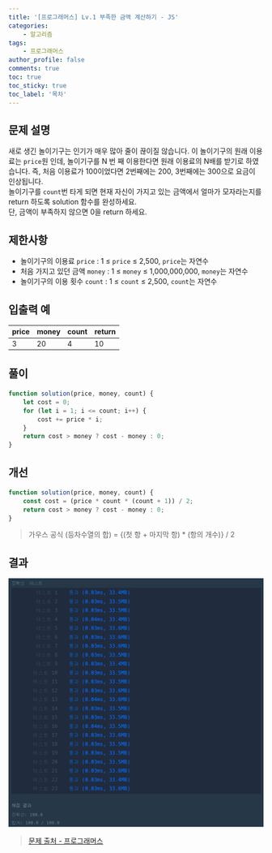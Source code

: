 ```yaml
---
title: '[프로그래머스] Lv.1 부족한 금액 계산하기 - JS'
categories:
    - 알고리즘
tags:
    - 프로그래머스
author_profile: false
comments: true
toc: true
toc_sticky: true
toc_label: '목차'
---
```


## 문제 설명

새로 생긴 놀이기구는 인기가 매우 많아 줄이 끊이질 않습니다. 이 놀이기구의 원래 이용료는 `price`원 인데, 놀이기구를 N 번 째 이용한다면 원래 이용료의 N배를 받기로 하였습니다. 즉, 처음 이용료가 100이었다면 2번째에는 200, 3번째에는 300으로 요금이 인상됩니다.  
놀이기구를 `count`번 타게 되면 현재 자신이 가지고 있는 금액에서 얼마가 모자라는지를 return 하도록 solution 함수를 완성하세요.  
단, 금액이 부족하지 않으면 0을 return 하세요.

## 제한사항

-   놀이기구의 이용료 `price` : 1 ≤ `price` ≤ 2,500, `price`는 자연수
-   처음 가지고 있던 금액 `money` : 1 ≤ `money` ≤ 1,000,000,000, `money`는 자연수
-   놀이기구의 이용 횟수 `count` : 1 ≤ `count` ≤ 2,500, `count`는 자연수

## 입출력 예

| price | money | count | return |
| ----- | ----- | ----- | ------ |
| 3     | 20    | 4     | 10     |

## 풀이

```javascript
function solution(price, money, count) {
    let cost = 0;
    for (let i = 1; i <= count; i++) {
        cost += price * i;
    }
    return cost > money ? cost - money : 0;
}
```

## 개선

```javascript
function solution(price, money, count) {
    const cost = (price * count * (count + 1)) / 2;
    return cost > money ? cost - money : 0;
}
```

> 가우스 공식
> (등차수열의 합) = {(첫 항 + 마지막 항) \* (항의 개수)} / 2

## 결과

![result](/assets/images/2023/08/23/algorithm-28-result.png)

> [문제 출처 - 프로그래머스](https://school.programmers.co.kr/learn/courses/30/lessons/82612?language=javascript)
